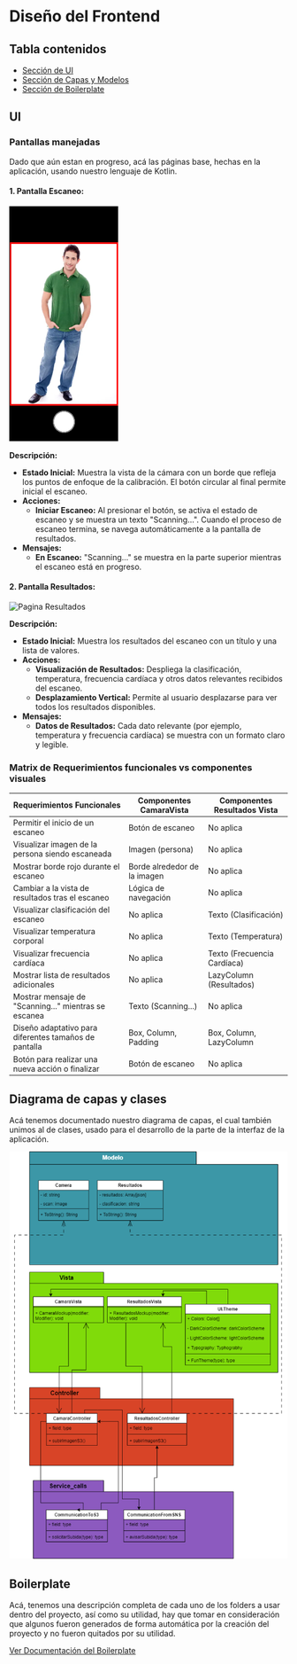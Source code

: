 # Diseño del Frontend
## Tabla contenidos

- [Sección de UI](#ui)
- [Sección de Capas y Modelos](#diagrama-de-capas-y-clases)
- [Sección de Boilerplate](#boilerplate)

## UI

### Pantallas manejadas
Dado que aún estan en progreso, acá las páginas base, hechas en la aplicación, usando nuestro lenguaje de Kotlin.

#### 1. Pantalla Escaneo:

![Pagina Escaneo](UI/escaneo.png)

**Descripción:**
- **Estado Inicial:** Muestra la vista de la cámara con un borde que refleja los puntos de enfoque de la calibración. El botón circular al final permite inicial el escaneo.
- **Acciones:**
  - **Iniciar Escaneo:** Al presionar el botón, se activa el estado de escaneo y se muestra un texto "Scanning...". Cuando el proceso de escaneo termina, se navega automáticamente a la pantalla de resultados.
- **Mensajes:**
  - **En Escaneo:** "Scanning..." se muestra en la parte superior mientras el escaneo está en progreso.

#### 2. Pantalla Resultados:

![Pagina Resultados](UI/image.png)

**Descripción:**
- **Estado Inicial:** Muestra los resultados del escaneo con un título y una lista de valores.
- **Acciones:**
  - **Visualización de Resultados:** Despliega la clasificación, temperatura, frecuencia cardíaca y otros datos relevantes recibidos del escaneo.
  - **Desplazamiento Vertical:** Permite al usuario desplazarse para ver todos los resultados disponibles.
- **Mensajes:**
  - **Datos de Resultados:** Cada dato relevante (por ejemplo, temperatura y frecuencia cardíaca) se muestra con un formato claro y legible.

### Matrix de Requerimientos funcionales vs componentes visuales

| **Requerimientos Funcionales**                           | **Componentes CamaraVista** | **Componentes Resultados Vista** |
|----------------------------------------------------------|-------------------------|----------------------------|
| Permitir el inicio de un escaneo                          | Botón de escaneo        | No aplica                  |
| Visualizar imagen de la persona siendo escaneada          | Imagen (persona)        | No aplica                  |
| Mostrar borde rojo durante el escaneo                     | Borde alrededor de la imagen | No aplica               |
| Cambiar a la vista de resultados tras el escaneo          | Lógica de navegación    | No aplica                  |
| Visualizar clasificación del escaneo                      | No aplica               | Texto (Clasificación)      |
| Visualizar temperatura corporal                           | No aplica               | Texto (Temperatura)        |
| Visualizar frecuencia cardíaca                            | No aplica               | Texto (Frecuencia Cardíaca)|
| Mostrar lista de resultados adicionales                   | No aplica               | LazyColumn (Resultados)    |
| Mostrar mensaje de "Scanning..." mientras se escanea      | Texto (Scanning...)     | No aplica                  |
| Diseño adaptativo para diferentes tamaños de pantalla     | Box, Column, Padding    | Box, Column, LazyColumn    |
| Botón para realizar una nueva acción o finalizar          | Botón de escaneo        | No aplica                  |


## Diagrama de capas y clases
Acá tenemos documentado nuestro diagrama de capas, el cual también unimos al de clases, usado para el desarrollo de la parte de la interfaz de la aplicación.

![Diagrama de capas.drawio.png](Diagrama%20de%20capas%20y%20clases/Diagrama%20de%20capas.drawio.png)

## Boilerplate
Acá, tenemos una descripción completa de cada uno de los folders a usar dentro del proyecto, así como su utilidad, hay que tomar en consideración que algunos fueron generados de forma automática por la creación del proyecto y no fueron quitados por su utilidad.

[Ver Documentación del Boilerplate](Boilerplate/FE/README.md)


